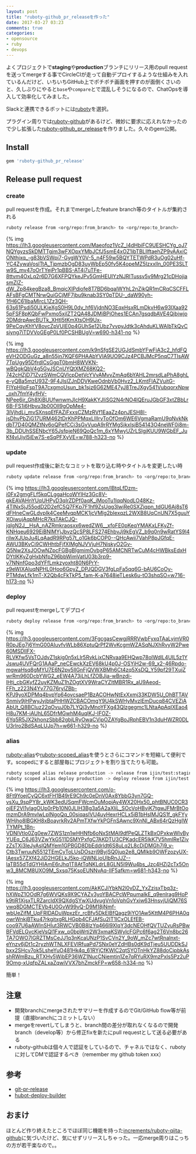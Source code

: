 ```yaml
---
layout: post
title: "ruboty-github_pr_releaseを作った"
date: 2017-03-27 03:23
comments: true
categories: 
- opensource
- ruby
- devops
---
```


よくプロジェクトで**staging**や**production**ブランチにリリース用のpull requestを送ってmergeする事でCircleCIが走って自動デプロイするような仕組みを入れているんだけど、いちいちGitHub上でポチポチ画面を押すのが面倒くさいのと、久しぶりにやると`base`や`compare`とで混乱しそうになるので、ChatOpsを導入して効率化してみました。

Slackと連携できるボットには[ruboty](https://github.com/r7kamura/ruboty)を選択。

プラグイン周りでは[ruboty-github](https://github.com/r7kamura/ruboty-github)があるけど、微妙に要求に応えれなかったので少し拡張した[ruboty-github_pr_release](https://github.com/ijin/ruboty-github_pr_release)を作りました。久々のgem公開。

## Install ##

``` ruby Gemfile
gem 'ruboty-github_pr_release'
```

## Release pull request ##

### create ###

pull requestを作成。それまでmergeしたfeature branch等のタイトルが集約される

``` bash
ruboty release from <org/repo:from_branch> to <org/repo:to_branch>
```

{% img https://lh3.googleusercontent.com/Maeofoz1VcZ_l4dHbiFC9UESHCYg_oJ7NQYgyzsSkDMTTgjm3wFXOpxYMbJCfJ5smE4xOZ1ibTBLIlftaehZP9vAAxiCONthjxq_-g83bVSWpi7-GygWY0V-5_n4F59w5BQYTETWPdR3uOg02uHf-YC4ZywaVoslTtA_TjpmzbOgD83uyWbEp50fv5K4opeMZ5Izxxlln_00PE3SLTw9S_mv47oOrTYejPr1pBBS-AT4j7uTFe-8ttvm4OxLq2r6D7G6XFPQYkeJPv5GmHEUIYzNJRITussv5v9Mrg21cDHojiasmZIZ-dW_Zp84kegBza8_BmqicXIPdiofe8T7BD6bqalWYhL2nZikQR1mCRqCSCFFLAFsBFgCMTNrwQuiGCjMF7jbu9knab3SY0pTDU-_daW90yh-1fH6C61IbaMlrcL1Zz3QH-63s61Psdi50ULKieXgS0H9L0dv_hf6VjdnNO3EqxHsxRLmDkvH6w93IXaa925pFSF8pKQbFwPxmo5xilZT2QA48JDMiBPjOhes1ECAn7gsqdbAVE4Qjbjwjo2DMdrpAwcBUTk_XHtI5tKmXtsOH9Ux-9PeCqyKhYV8ovcZpVUIE0p4GUhSe12Ubz7vvpyJdtk3cAhduKLWAlbTkQvCsiyng7iTDVVoGEgP0Lf0PCSHBUgV=w690-h341-no %}

{% img https://lh3.googleusercontent.com/k9nSfgSE2UGJdSmbYFwFiA3c2_hfdFQeVH2ODGuGz_a8n55jn7KQF6PHAAbYVIA9UO9CJz4PCBJMcP5nqC7TIsAW7TpUgy95DfrdlCsGgpT0bmH8WVKN-wBQgkQbV4g5GyJSCnUYQtXMZ68KQ2-742cHZjD71ZvzSWmCQVIcpDetVcYVvAMvvZmAq6bYAHL2mrsdLaPhA8ghLe-yQBa5mzU93Z-9F4JlsIZJnDDVKweOdnbVb0Hvz2_LKmtFIAZVuitG-FIYpHlipFspT9A7cxgmoUsun_bk1sjz6G62ME47yJ8TreJXgy541VubqorxNpw_oxh7fmY4yfHV-NPee6ir_Gh8XiBUUfwnwmJlcH9XakKYJIiSG2N4rNO4IQEruJGbGF3xtZBbLr6B-FS1i6Hbyu3b00Oll9gOpMe4-3lVjhdLj_mvSXnsqEfFAZiFxxsCZMzRVf1EaaZz4pnJESH8I-jsDhvPbZjG17URM462tDrKhPPMqxLlIIrvToOfOm6WE6VgmaRamU9qNvkNkdbT7D40QMZtNv6oQPefCCi3sGvVupA9rRYMgSjkxIsjB54143O4neWF0i8m-3b_DDUhSSENbcY65JsfpjeN69QoQc1m_6xYMwyUZrLSlgjKUU9WGbEF_JuKf4vlJjyl5iEw7S-eSqPFXyVE=w788-h323-no %}

### update ###

pull request作成後に新たなコミットを取り込む時やタイトルを変更したい時

``` bash
ruboty update release from <org/repo:from_branch> to <org/repo:to_branch> as "new title"
```

{% img https://lh3.googleusercontent.com/lBtqLfDzm-i0Fx2gmgFLf5kqCLggaHcoWYIHz3Gc8V-gkEAVAHnYUqUHPyD3qIrZDPf0aqK_iMooTu1lqqNodLO48Kz-4TINxSjJ55odD2D2efC5Q7FKp7F1hf9ZsUqg3lwjRe0SXZjqpn_tdGU6Aj8sT6dFHneCwGLdvpIk4CeeMvqpMCK1jcVMIg2bIexqzL2WXB8UqCnUN7X5guuYXOiwujAqpMHcR7ksTAkCJQ-jqlgN2J__HsA_nAZRmkraosxx6wedZW6__xfoFE0pKeqYMAKxLFKyZf-KNHqeu6929EiBNlMYjJbvzQcSP8LFS274EhbvJj9kEgVZ_b9q0n9wRatYS9l4riIwXJUpJu4LqAadR9RPg57t_o1Gk6bCOP0--QHcAwii7VahP8pJGfqE-AWU3BKvCi9CWHhtbFjfXIMgNJVVjuH7NiskyO2Gv-Q5Nw2XsJOOwNZpcFGBgBIgmimOvbgP65AMCNRTwCuM4cHWBksEdxHDYtIKKyZgHxbNfpZ96bbWimVatU03b3rp9-v7NNnfGpo3dYFfLmkzyoxht80N6PrY-z9eWIXAluqNPHL0Hoo6GpyZ_DPJQDGV3fgLpFa5qq6G-bAU6CoOy-PTMdwLfk1mT-X2Qb4cFkTkP5_fam-K-a7648ieTLesk6u-tO3shqSO=w716-h173-no %}

### deploy ###

pull requestをmergeしてデプロイ

``` bash
ruboty deploy release from <org/repo:from_branch> to <org/repo:to_branch>
```

{% img https://lh3.googleusercontent.com/3FgcgasCewgjRRRVwbFyxqTAaLyjmVR0R0pJEg7j6YmG00AIuvfvWLb86XptuQrPf2WvKcgmWZASqNJXhRvyW2Pwe60MSDlIFX-RLVKfw5VsTOJdvZ1skig0n5xLlr5RvkLjxCNRvaa9EHQwp78olWdlL4UIL5z1YJswu4UVFQrG1AAaP_neCEwckXzEV68kU4p0J-OSYiH2w-69_x2-46Rpdo-mgwaHsq8gMYU7E6N2pv5lIGnFjQVWXBMh6Ct4zq5XsDQ_Y59pf29TXujZwrRm960DcbYWG2_eEW4A73jLhLfZOBJja-wBnzdi-lHtj_cbGKyfZ2uyKZMuZ1hZOgtXV9WraCYZltMBR1Rx_aU9Aeod-FFh_z223N4Yv77G76rylZBb-KPJ9yoXDPMq4bvpYp64ovcsaeP1BzACOHwNtExXxmj33KDW5U_OhBTTAVSnmiv9jHPwyJvjbtaPHHWZCBACOmgY9U4kSWHyMvzlEmDucq84CVEZiAAbUt_Q8BCluz22qOvuJ0b7LYQj3vMnoYFXg43Qlzgegmc1LNtaApAqIXEao4H8u7KM-iAUhL65DfrMGwhM4uqIKJ-IFOZ-6Yq5R5JX2khonzSbb82gbjLRyOwaCVipOZAYgBoJRphEBV1n3duHWZR0DLU3rlro2BdSAqLUJp7h=w661-h329-no %}

### alias ###

[ruboty-alias](https://github.com/r7kamura/ruboty-alias)や[ruboty-scoped_alias](https://github.com/zeny-io/ruboty-scoped_alias)を使うとさらにコマンドを短縮して便利です。scopedにすると部屋毎にプロジェクトを割り当てたりも可能。

``` bash
ruboty scoped alias release production -> release from ijin/test:staging to ijin/test:production
ruboty scoped alias deploy production -> deploy release from ijin/test:staging to ijin/test:production
```

{% img https://lh3.googleusercontent.com/o-8Ft9YoejCyQC6xtFH1B49rE9Ch9c0eDnV0Ax8YbbG3yn7GQ-vsXu_9spPY8r_kWK3edUSqmFWcmOuMopiAy4WX20Hx50_phtBNUC0CR3ojEF2Vl1ylagOUp0rPb10N0JLIH3Bg3a5A2aXliL_SOcVoHBvjK7tgwJFMrBtOomzmDrA9mvlwLplNgoQq_00siqasIVU4uyHexrHCLx5iB1bHsIMJQS1f_gkFYyWHjho8lBGKH8xBoayrkRv2APmTXfwYkPGFnSAwnc9XnNI_ABx64rQzHgIWTYMPt_1Bn-VDNlVtlo0Zg0ew7ZWS1zn1wHHNfb6oNxStMAI9dfPeQLZTkBxOPxkwWIvByYUEq_C6J63VZwYkG511DSMYPxfgC7AKDTU3CPKadcER5lkK7V5hmIRe1ZivzZsTXi3leJyAslQMYem1GPBGD8DbEddrldt6S8uLq2L8cDiDMGh7j9_y-Ctb3TwruuN5512TEmCyToLUsDOszrj9ByjSQ0jup2e8_QMIkb9OWFzozyUX-lAesx57ZXf42JiD2HGELkJ5ko-iQWNLjoUIbRnJJZ--laTB55dTdGYHIAmE6rJhq1T8AtTqNKLdrL8GLN5I9Wu4bs_Jzc4HZj2cTx5Onw3_8MCM8UXO9M_Sxsq75KsoEUNNvAq-IIF5afkm=w681-h343-no %}

{% img https://lh3.googleusercontent.com/AkKCJiYbkN2l0vDZ_YxZzisxTbq3z-hXWpZ1OOdR7g6WVQKs9X9CYAZv3yoYBACPcWPpumaIkE_q9enlrag9HoPk9tiR1XjsxTLRZarcldX9QXdgSYwXUdvugVn1oVphGvYxiw63HnsvjUiQM76Sywq8DGMCTEVb4U0GvW99vQ-D9M18jNmf-wbUeZifM_UpFRIDADuWpxzEr_rcBfv5DkElBfQagz9iYO1Aw5KttM4P6PHA0qowrWnkjBTku47rkgitxgRLHGpb4CFJAfSu2IT1ICxOLEfEB-coo97U6aAWInSHIut3RWCVB0B8lzYq466l9XlqY3dcNEOHfQVTUZvuRsPBwBFVdELGvcKjeVsQl1Fxw_p0bpWrti2W3xmaKSWylcFGPc6f6ag2T6Vn8bc26TA7OWO7lGRZTMsCeJJ1q3nKcaUNzP1SvCVn2Y_9oW_mZc7wtRnalnxt-eYnzv6jDt1c2ryzhWTNLXFEVlRfuaPd7SNx0eYZdHBs0dK9dTjeu5UUDDkSJbxx2SHcv7ok5LsheYuO481Hk4q_61RYjCfKWlC2qtSYOTnHkYZ88doCipbkAsshRWmBzu_RTXHv5WibEP36WZ1NucCNiemtin1Ze7qRYuRX9mzPxIs5Pz2uP9Omg-xUqfpZALxaZqwiVVX7bhZmckFP=w658-h334-no %}

簡単！

## 注意 ##

- 開発branchにmergeされたサマリーを作成するのでGit/GitHub flow等が前提（直接branchにコミットしない）
- mergeをrevertしてしまうと、branch間の差分が取れなくなるので開発branch（develop等）から修正fixを新たにpull requestとして送る必要がある
- ruboty-githubは個々人で認証をしているので、チャネルではなく、rubotyに対してDMで認証するべき（remember my github token xxx）

## 参考 ##

- [git-pr-release](https://github.com/motemen/git-pr-release)
- [hubot-deploy-builder](https://github.com/rockuapps/hubot-deploy-builder)

## おまけ ##

ほとんど作り終えたところでほぼ同じ機能を持った[increments/ruboty-qiita-github](https://github.com/increments/ruboty-qiita-github)に気づいたけど、気にせずリリースしちゃった。一応merge周りはこっちの方が若干楽なので。。

